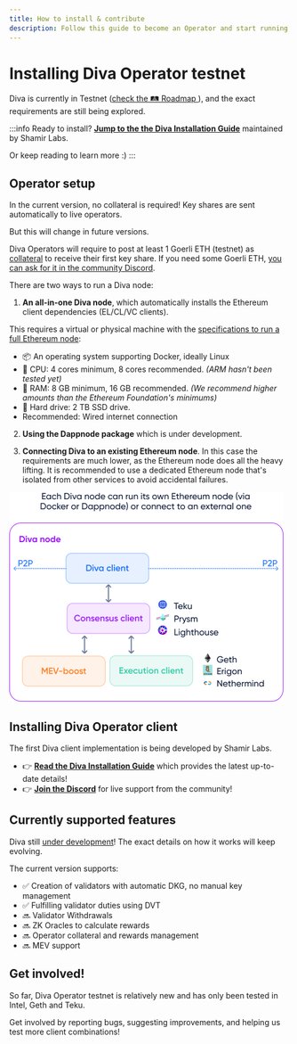 ```yaml
---
title: How to install & contribute
description: Follow this guide to become an Operator and start running a Diva node.
---
```


# Installing Diva Operator testnet

Diva is currently in Testnet ([check the 🛤️ Roadmap ](roadmap)), and the exact requirements are still being explored.

:::info
Ready to install? **[Jump to the the Diva Installation Guide](https://docs.shamirlabs.org/)** maintained by Shamir Labs.

Or keep reading to learn more :)
:::


## Operator setup

In the current version, no collateral is required! Key shares are sent automatically to live operators.

But this will change in future versions.

Diva Operators will require to post at least 1 Goerli ETH (testnet) as [collateral](glossary#collateral) to receive their first key share. If you need some Goerli ETH, [you can ask for it in the community Discord](https://discord.gg/diva).

There are two ways to run a Diva node:

1. **An all-in-one Diva node**, which automatically installs the Ethereum client dependencies (EL/CL/VC clients).

This requires a virtual or physical machine with the [specifications to run a full Ethereum node](https://ethereum.org/en/run-a-node/):

  - 📦 An operating system supporting Docker, ideally Linux
  - 🤖 CPU: 4 cores minimum, 8 cores recommended. *(ARM hasn't been tested yet)*
  - 🧠 RAM: 8 GB minimum, 16 GB recommended. *(We recommend higher amounts than the Ethereum Foundation's minimums)*
  - 🍱 Hard drive: 2 TB SSD drive.
  - Recommended: Wired internet connection

2. **Using the Dappnode package** which is under development.

3. **Connecting Diva to an existing Ethereum node**. In this case the requirements are much lower, as the Ethereum node does all the heavy lifting. It is recommended to use a dedicated Ethereum node that's isolated from other services to avoid accidental failures.

<div style={{textAlign: 'center'}}>

![How to run a Diva node](img/how-to-run-node.png)
</div>


## Installing Diva Operator client

The first Diva client implementation is being developed by Shamir Labs.

- 👉 **[Read the Diva Installation Guide](https://docs.shamirlabs.org/)** which provides the latest up-to-date details!
- 👉 **[Join the Discord](https://discord.gg/diva)** for live support from the community!


## Currently supported features

Diva still [under development](roadmap)! The exact details on how it works will keep evolving.

The current version supports:

- ✅ Creation of validators with automatic DKG, no manual key management
- ✅ Fulfilling validator duties using DVT
- 🔜 Validator Withdrawals
- 🔜 ZK Oracles to calculate rewards
- 🔜 Operator collateral and rewards management
- 🔜 MEV support

## Get involved!

So far, Diva Operator testnet is relatively new and has only been tested in Intel, Geth and Teku.

Get involved by reporting bugs, suggesting improvements, and helping us test more client combinations!
